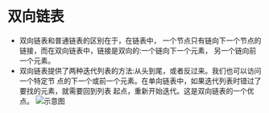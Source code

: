 # 双向链表
* 双向链表和普通链表的区别在于，在链表中， 一个节点只有链向下一个节点的链接，而在双向链表中，链接是双向的:一个链向下一个元素， 另一个链向前一个元素。
* 双向链表提供了两种迭代列表的方法:从头到尾，或者反过来。我们也可以访问一个特定节 点的下一个或前一个元素。在单向链表中，如果迭代列表时错过了要找的元素，就需要回到列表 起点，重新开始迭代。这是双向链表的一个优点。
![示意图](https://github.com/baozaomiaomiao/JavaScript-data-structure/blob/master/imgs/%E5%8F%8C%E5%90%91%E9%93%BE%E8%A1%A8.png)
